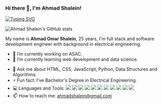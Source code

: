 ### Hi there 👋, I'm Ahmad Shalein!
[![Typing SVG](https://readme-typing-svg.herokuapp.com?multiline=true&width=500&lines=Full+stack+and+sofware+development+engineer.++++++++++)](https://git.io/typing-svg)
<!-- --- -->
![Ahmad Shalein's GitHub stats](https://github-readme-stats.vercel.app/api?username=AhmadShalein&show_icons=true&theme=chartreuse-dark)
<!-- ![Ahmad Shalein's Top Languages Card](https://github-readme-stats.vercel.app/api/top-langs/?username=AhmadShalein) -->
<!-- ![Ahmad Shalein's Top Languages Card](https://github-readme-stats.vercel.app/api/top-langs/?username=AhmadShalein&layout=compact&theme=chartreuse-dark) -->
<!-- --- -->
My name is **Ahmad Omar Shalein**, 25 years, I'm full stack and software development engineer with background in electrical engineering.
- 🔭 I’m currently working on ASAC.
- 🌱 I’m currently learning web development and data science.
<!-- - 👯 I’m looking to collaborate on ...
- 🤔 I’m looking for help with ... -->
- 💬 Ask me about HTML, CSS, JavaScript, Python, Data Structures and Algorithms.
- ⚡ Fun fact: I've Bachelor's Degree in Electrical Engineering.
- 💻 Languages and Tools: <img src = "https://img.shields.io/badge/-HTML5-E34F26?style=flat&logo=html5&logoColor=white"> <img src = "https://img.shields.io/badge/-CSS3-1572B6?style=flat&logo=css3&logoColor=white"> <img src = "https://img.shields.io/badge/-JavaScript-eed718?style=flat&logo=javascript&logoColor=ffffff"> <img src = "https://img.shields.io/badge/Python%20-%2314354C.svg?style=flat&logo=python&logoColor=ffffff"> <img src="https://img.shields.io/badge/jQuery%20-%230769AD.svg?style=flat&logo=jquery&logoColor=00c8ff"> <img src="https://img.shields.io/badge/Postgres-%23316192.svg?style=flat&logo=postgresql&logoColor=00c8ff"> <img src="https://img.shields.io/badge/-Express.js-787878?style=flat"> <img src="https://img.shields.io/badge/-Node.js-3C873A?style=flat&logo=Node.js&logoColor=white"> <img src="http://img.shields.io/badge/-VS%20Code-007ACC?style=flat&logo=visual%20studio%20code&logoColor=white"> <img src="http://img.shields.io/badge/-Heroku-430098?style=flat&logo=heroku&logoColor=white"> <img src="https://img.shields.io/badge/numpy-%2314354C.svg?style=flat&logo=numpy&logoColor=pink">
- 📫 How to reach me: ahmadshalein@gmail.com
<!-- - 😄 Pronouns: ... -->
